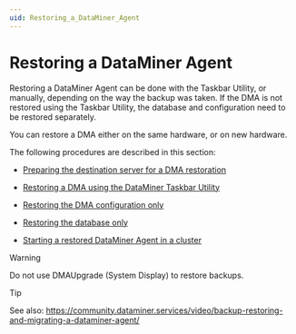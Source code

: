 ```yaml
---
uid: Restoring_a_DataMiner_Agent
---
```


# Restoring a DataMiner Agent

Restoring a DataMiner Agent can be done with the Taskbar Utility, or manually, depending on the way the backup was taken. If the DMA is not restored using the Taskbar Utility, the database and configuration need to be restored separately.

You can restore a DMA either on the same hardware, or on new hardware.

The following procedures are described in this section:

- [Preparing the destination server for a DMA restoration](Preparing_the_destination_server_for_a_DMA_restoration.md)

- [Restoring a DMA using the DataMiner Taskbar Utility](Restoring_a_DMA_using_the_DataMiner_Taskbar_Utility.md)

- [Restoring the DMA configuration only](Restoring_the_DMA_configuration_only.md)

- [Restoring the database only](Restoring_the_database_only.md)

- [Starting a restored DataMiner Agent in a cluster](Starting_a_restored_DataMiner_Agent_in_a_cluster.md)

> [!WARNING]
> Do not use DMAUpgrade (System Display) to restore backups.

> [!TIP]
> See also:
> <https://community.dataminer.services/video/backup-restoring-and-migrating-a-dataminer-agent/>
